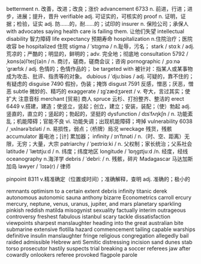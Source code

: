 betterment n. 改善，改进；改良；涨价
advancement 6733 n. 前进，行进；进步，进展；提升，晋升
verifiable adj. 可证实的，可核实的
proof n. 证明，证据；检验，证实 adj. 防……的，耐……的；试印的
insurer n. 保险公司；承保人
with advocates saying health care is failing them. 让他们失望
intellectual disability 智力障碍
life expectancy 预期寿命
hospitalization n.住院治疗；医院收容
be hospitalized 住院
stigma / ˈstɪɡmə / n.耻辱，污名；
stark / stɑːk / adj. 荒凉的；严酷的；明显的，鲜明的；adv. 完全地；彻底地
consultation 5792 / ˌkɒns(ə)lˈteɪʃ(ə)n / n. 商讨，磋商，磋商会议；咨询
pornographic / ˌpɔːnəˈɡræfɪk / adj. 色情的；色情作品的；
be targeted with 被针对：指某人或某事物成为攻击、批评、指责等的对象。
dubious / ˈdjuːbiəs / adj. 可疑的，靠不住的；有疑虑的
disguise 7490 假扮，伪装；掩饰
disgust 7591 反感，憎恶；厌恶，憎恶
subtle 微妙的、精巧的
exaggerate / ɪɡˈzædʒəreɪt / v. 夸大，言过其实；使扩大 注意音标
merchant [贸易] 商人
spruce 云杉、打扮整齐、整洁的
erect 6449 v.搭建，建造；使竖立，竖起；创立，建立；安装，装配；（使）勃起 adj. 竖直的，直立的；竖起的；勃起的，坚挺的
dysfunction / dɪsˈfʌŋkʃn / n. 功能紊乱；机能障碍；官能不良 vi. 功能失调；出现机能障碍；垮掉
vulnerability 6038 / ˌvʌlnərəˈbɪləti / n. 易损性，弱点；（桥牌）局况
wreckage 残货，残骸
accumulator 蓄电池；[计] 累加器；
infinity / ɪnˈfɪnəti / n.（时、空、距离）无限，无穷；大量，大宗
patriarchy / ˈpeɪtriɑːki / n. 父权制；家长统治；父系社会
latitude / ˈlætɪtjuːd / n. 纬度；纬度地区
longitude / ˈlɒŋɡɪtjuːd /n. 经度，经线
oceanography n.海洋学
debris / ˈdebriː / n. 残骸，碎片
Madagascar 马达加斯加岛
lawyer / ˈlɔɪə(r) / 律师

pinpoint 8311 v.精准确定（位置或时间）；准确解释，查明 adj. 准确的；极小的

remnants
optimism
to a certain extent
debris
infinity
titanic
derek
autonomous
autonomic
sauna
anthony
bizarre
Econometrics
carroll
ercury
mercury, neptune, venus, uranus, jupiter, and mars
planetary
sparkling
pinkish
reddish
matilda
misogynist
sexuality
factually
interim
outrageous
controversy
freshest
fabulous
istanbul
scary
tackle
dissatisfaction
viewpoints
sharpest
manslaughter
heading into the great australian bite
submarine
extensive
flotilla
hazard
commencement
tailing
capable warships
definitive
insulin
manslaughter
fringe
religious
congregation
allegedly
bail
raided
admissible
Hebrew
anti Semitic
distressing
incision
sand dunes
stab
torso
prosecutor
hastily
suspects
trial
breaking a soccer referees jaw after
cowardly
onlookers
referee
provoked
flagpole
parole
